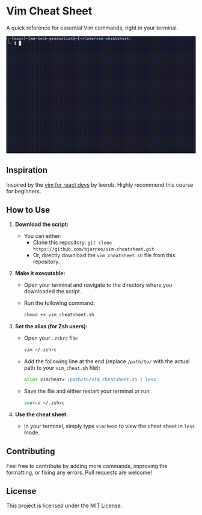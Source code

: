 # Vim Cheat Sheet

A quick reference for essential Vim commands, right in your terminal.

![Demo](demo.gif)

## Inspiration

Inspired by the [vim for react devs](https://github.com/leerob/vim-for-react-devs) by leerob. Highly recommend this course for beginners.

## How to Use

1. **Download the script:**

   * You can either:
     * Clone this repository: `git clone https://github.com/bjarneo/vim-cheatsheet.git`
     * Or, directly download the `vim_cheatsheet.sh` file from this repository.

2. **Make it executable:**

   * Open your terminal and navigate to the directory where you downloaded the script.
   * Run the following command:

     ```bash
     chmod +x vim_cheatsheet.sh
     ```

3. **Set the alias (for Zsh users):**

   * Open your `.zshrc` file:

     ```bash
     vim ~/.zshrc 
     ```

   * Add the following line at the end (replace `/path/to/` with the actual path to your `vim_cheat.sh` file):

     ```bash
     alias vimcheat='/path/to/vim_cheatsheet.sh | less'
     ```

   * Save the file and either restart your terminal or run:

     ```bash
     source ~/.zshrc
     ```

4. **Use the cheat sheet:**

   * In your terminal, simply type `vimcheat` to view the cheat sheet in `less` mode.

## Contributing

Feel free to contribute by adding more commands, improving the formatting, or fixing any errors. Pull requests are welcome!

## License

This project is licensed under the MIT License.
